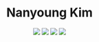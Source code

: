 
<div align="center">
  
  <h1>Nanyoung Kim</h1>
  <img src="https://img.shields.io/badge/NestJS-E0234E?style=for-the-badge&logo=NestJS&logoColor=black"/>
  <img src="https://img.shields.io/badge/NuxtJS-005221?style=for-the-badge&logo=Nuxt.JS&logoColor=white"/>
  <img src="https://img.shields.io/badge/Spring-010101?style=for-the-badge&logo=Spring&logoColor=black"/>
  <img src="https://img.shields.io/badge/Python-000080?style=for-the-badge&logo=Python&logoColor=yellow"/>
</div>
